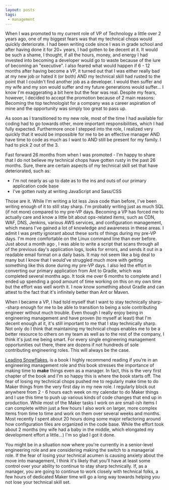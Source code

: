 ```yaml
---
layout: posts
tags:
 - management
---
```


When I was promoted to my current role of VP of Technology a little over 2 years ago, one of my biggest fears was that my technical chops would quickly deteriorate.  I had been writing code since I was in grade school and after having done it for 20+ years, I had gotten to be decent at it.  It would be such a shame, I thought, if all the hours, money, and energy I had invested into becoming a developer would go to waste because of the lure of becoming an "executive".  I also feared what would happen if 6 - 12 months after having become a VP, it turned out that I was either really bad at my new job or hated it (or both) AND my technical skill had rusted to the point that I couldn't find another job as a developer.  I would then suffer and my wife and my son would suffer and my future generations would suffer...  I know I'm exaggerating a bit here but the fear was real.  Despite my fears, however, I decided to accept the promotion because of 2 main reasons: Becoming the top technologist for a company was a career aspiration of mine and the opportunity was simply too great to pass up.

As soon as I transitioned to my new role, most of the time I had available for coding had to go towards other, more important responsibilities, which I had fully expected.  Furthermore once I stepped into the role, I realized very quickly that it would be impossible for me to be an effective manager AND have time to code as much as I want to AND still be present for my family.  I had to pick 2 out of the 3.

Fast forward 26 months from when I was promoted - I'm happy to share that I do not believe my technical chops have gotten rusty in the past 26 months.  Sure, there are certain aspects of my technical skill set that have deteriorated, such as:

* I'm not nearly as up to date as to the ins and outs of our primary application code base
* I've gotten rusty at writing JavaScript and Sass/CSS

Those are it.  While I'm writing a lot less Java code than before, I've been writing enough of it to still stay sharp.  I'm probably writing just as much SQL (if not more) compared to my pre-VP days.  Becoming a VP has forced me to actually care and know a little bit about ops-related items, such as CDN, WAF, DNS, Jenkins, various AWS services, and configuration management, which means I've gained a lot of knowledge and awareness in these areas.  I admit I was pretty ignorant about these sorts of things during my pre-VP days.  I'm more comfortable on the Linux command line than ever before.  Just about a month ago , I was able to write a script that scans through all of the previous day's application logs, looks for errors, and sends it out in a readable email format on a daily basis.  It may not seem like a big deal to many but I know that I would've struggled much more with getting something like this done during my pre-VP days.  I also led the effort in converting our primary application from Ant to Gradle, which was completed several months ago.  It took me over 6 months to complete and I ended up spending a good amount of time working on this on my own time but the effort was well worth it.  I now know something about Gradle and can attest to the fact that it's infinitely better than Ant or Maven.

When I became a VP, I had told myself that I want to stay technically sharp--sharp enough for me to be able to transition to being a sole contributing engineer without much trouble.  Even though I really enjoy being in engineering management and have proven (to myself at least) that I'm decent enough at it, it's still important to me that I stay technically sharp.  Not only do I think that maintaining my technical chops enables me to be a better resource to others on my team as well as to the rest of the company, I think it's just me being smart.  For every single engineering management opportunities out there, there are dozens if not hundreds of sole contributing engineering roles.  This will always be the case.

[Leading Snowflakes](http://leadingsnowflakes.com), is a book I highly recommend reading if you're in an engineering management role and this book stresses the importance of making time to **make** things even as a manager.  In fact, this is the very first chapter of the book and I'm so happy this is where the book starts off.  The fear of losing my technical chops pushed me to regularly make time to do Maker things from the very first day in my new role.  I regularly block out anywhere from 2 - 6 hours each week on my calendar to do Maker things and I use this time to push up various kinds of code changes that end up in production.  While most of the Maker tasks I work on are small-ish items I can complete within just a few hours I also work on larger, more complex items from time to time and work on them over several weeks and months.  Most recently I spent about 20 hours doing some major refactoring around how configuration files are organized in the code base.  While the effort took about 2 months (my wife had a baby in the middle, which elongated my development effort a little...) I'm so glad I got it done.

You might be in a situation now where you're currently in a senior-level engineering role and are considering making the switch to a managerial role.  If the fear of losing your technical acumen is causing anxiety about the move into management, I think it's likely that you'll have at least some control over your ability to continue to stay sharp technically.  If, as a manager, you are going to continue to work closely with technical folks, a few hours of dedicated Maker time will go a long way towards helping you not lose your technical skill set.
